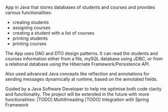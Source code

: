 App in Java that stores databases of students and courses and provides various functionalities:
- creating students
- assigning courses
- creating a student with a list of courses
- printing students
- printing courses

The App uses DAO and DTO design patterns. It can read the students and courses information
either from a file, mySQL database using JDBC, or from a relational database using the
Hibernate Framework/Persistence API.

Also used advanced Java concepts like reflection and annotations for sending messages
dynamically at runtime, based on the annotated fields.

Guided by a Java Software Developer to help me optimise both code clarity and functionality.
The project will be extended in the future with more functionalities:
[TODO] Multithreading
[TODO] Integration with Spring Framework
